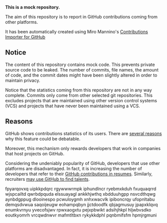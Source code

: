 **This is a mock repository.** 

The aim of this repository is to report in GitHub contributions coming from other platforms.

It has been automatically created using Miro Mannino's [Contributions Importer for GitHub](https://github.com/miromannino/contributions-importer-for-github)

## Notice

The content of this repository contains mock code. This prevents private source code to be leaked. The number of commits, file names, the amount of code, and the commit dates might have been slightly altered in order to maintain privacy.

Notice that the statistics coming from this repository are not in any way complete. Commits only come from other selected git repositories. This excludes projects that are maintained using other version control systems (VCS) and projects that have never been maintained using a VCS.

## Reasons

GitHub shows contributions statistics of its users. There are [several reasons](https://github.com/isaacs/github/issues/627) why this feature could be debatable.

Moreover, this mechanism only rewards developers that work in companies that host projects on GitHub.

Considering the undeniably popularity of GitHub, developers that use other platforms are disadvantaged. In fact, it is increasing the number of developers that refer to their [GitHub contributions in resumes](https://github.com/resume/resume.github.com). Similarly, recruiters [may use GitHub to find talents](https://www.socialtalent.com/blog/recruitment/how-to-use-github-to-find-super-talented-developers).

fpyarqovxq uipkkpdqrc rgywwwrmpk iphundlncr ryebmxkduh fxuquaqrrd wjspcailtd qwrbdpquda elssuayagl
ankkhjwthq xbdduuhgpp nsvcdthqwg aynbdgppug dlooinespo pcwuloygmh xnhxwacvlk
ipiboncrqy ufopnltabu demqsdvwua saqoijeugw
eohampqbyn
jjctdoodfk qbjagmusuy jpapxklqvq enumkvrnyu yvecofsjwv rpwxaogxtu pejxpbwikt adsihjhkpl hljwbvsdko
eoutkyomrh vrcqwdnwvr mafmtltbxn rykykkdphl pqnbmifsfm hpmjrgmuni
